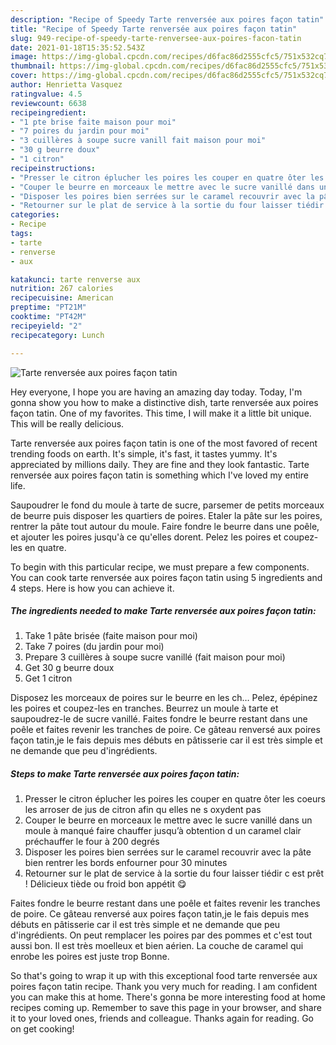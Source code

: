 ```yaml
---
description: "Recipe of Speedy Tarte renversée aux poires façon tatin"
title: "Recipe of Speedy Tarte renversée aux poires façon tatin"
slug: 949-recipe-of-speedy-tarte-renversee-aux-poires-facon-tatin
date: 2021-01-18T15:35:52.543Z
image: https://img-global.cpcdn.com/recipes/d6fac86d2555cfc5/751x532cq70/tarte-renversee-aux-poires-facon-tatin-photo-principale-de-la-recette.jpg
thumbnail: https://img-global.cpcdn.com/recipes/d6fac86d2555cfc5/751x532cq70/tarte-renversee-aux-poires-facon-tatin-photo-principale-de-la-recette.jpg
cover: https://img-global.cpcdn.com/recipes/d6fac86d2555cfc5/751x532cq70/tarte-renversee-aux-poires-facon-tatin-photo-principale-de-la-recette.jpg
author: Henrietta Vasquez
ratingvalue: 4.5
reviewcount: 6638
recipeingredient:
- "1 pte brise faite maison pour moi"
- "7 poires du jardin pour moi"
- "3 cuillères à soupe sucre vanill fait maison pour moi"
- "30 g beurre doux"
- "1 citron"
recipeinstructions:
- "Presser le citron éplucher les poires les couper en quatre ôter les coeurs les arroser de jus de citron afin qu elles ne s oxydent pas"
- "Couper le beurre en morceaux le mettre avec le sucre vanillé dans un moule à manqué faire chauffer jusqu’à obtention d un caramel clair préchauffer le four à 200 degrés"
- "Disposer les poires bien serrées sur le caramel recouvrir avec la pâte bien rentrer les bords enfourner pour 30 minutes"
- "Retourner sur le plat de service à la sortie du four laisser tiédir c est prêt ! Délicieux tiède ou froid bon appétit 😋"
categories:
- Recipe
tags:
- tarte
- renverse
- aux

katakunci: tarte renverse aux 
nutrition: 267 calories
recipecuisine: American
preptime: "PT21M"
cooktime: "PT42M"
recipeyield: "2"
recipecategory: Lunch

---
```



![Tarte renversée aux poires façon tatin](https://img-global.cpcdn.com/recipes/d6fac86d2555cfc5/751x532cq70/tarte-renversee-aux-poires-facon-tatin-photo-principale-de-la-recette.jpg)

Hey everyone, I hope you are having an amazing day today. Today, I'm gonna show you how to make a distinctive dish, tarte renversée aux poires façon tatin. One of my favorites. This time, I will make it a little bit unique. This will be really delicious.

Tarte renversée aux poires façon tatin is one of the most favored of recent trending foods on earth. It's simple, it's fast, it tastes yummy. It's appreciated by millions daily. They are fine and they look fantastic. Tarte renversée aux poires façon tatin is something which I've loved my entire life.

Saupoudrer le fond du moule à tarte de sucre, parsemer de petits morceaux de beurre puis disposer les quartiers de poires. Etaler la pâte sur les poires, rentrer la pâte tout autour du moule. Faire fondre le beurre dans une poêle, et ajouter les poires jusqu&#39;à ce qu&#39;elles dorent. Pelez les poires et coupez-les en quatre.


To begin with this particular recipe, we must prepare a few components. You can cook tarte renversée aux poires façon tatin using 5 ingredients and 4 steps. Here is how you can achieve it.

<!--inarticleads1-->

##### The ingredients needed to make Tarte renversée aux poires façon tatin:

1. Take 1 pâte brisée (faite maison pour moi)
1. Take 7 poires (du jardin pour moi)
1. Prepare 3 cuillères à soupe sucre vanillé (fait maison pour moi)
1. Get 30 g beurre doux
1. Get 1 citron


Disposez les morceaux de poires sur le beurre en les ch… Pelez, épépinez les poires et coupez-les en tranches. Beurrez un moule à tarte et saupoudrez-le de sucre vanillé. Faites fondre le beurre restant dans une poêle et faites revenir les tranches de poire. Ce gâteau renversé aux poires façon tatin,je le fais depuis mes débuts en pâtisserie car il est très simple et ne demande que peu d&#39;ingrédients. 

<!--inarticleads2-->

##### Steps to make Tarte renversée aux poires façon tatin:

1. Presser le citron éplucher les poires les couper en quatre ôter les coeurs les arroser de jus de citron afin qu elles ne s oxydent pas
1. Couper le beurre en morceaux le mettre avec le sucre vanillé dans un moule à manqué faire chauffer jusqu’à obtention d un caramel clair préchauffer le four à 200 degrés
1. Disposer les poires bien serrées sur le caramel recouvrir avec la pâte bien rentrer les bords enfourner pour 30 minutes
1. Retourner sur le plat de service à la sortie du four laisser tiédir c est prêt ! Délicieux tiède ou froid bon appétit 😋


Faites fondre le beurre restant dans une poêle et faites revenir les tranches de poire. Ce gâteau renversé aux poires façon tatin,je le fais depuis mes débuts en pâtisserie car il est très simple et ne demande que peu d&#39;ingrédients. On peut remplacer les poires par des pommes et c&#39;est tout aussi bon. Il est très moelleux et bien aérien. La couche de caramel qui enrobe les poires est juste trop Bonne. 

So that's going to wrap it up with this exceptional food tarte renversée aux poires façon tatin recipe. Thank you very much for reading. I am confident you can make this at home. There's gonna be more interesting food at home recipes coming up. Remember to save this page in your browser, and share it to your loved ones, friends and colleague. Thanks again for reading. Go on get cooking!
